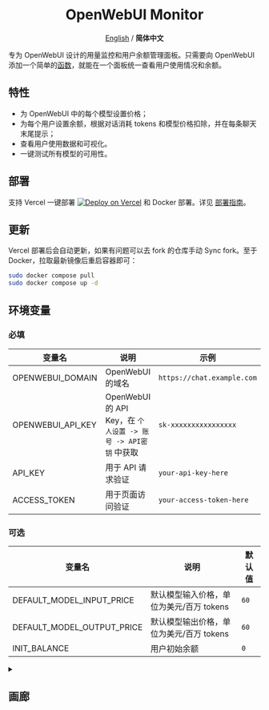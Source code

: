 <div align="center">

# OpenWebUI Monitor
[English](../../../README.md) / **简体中文**

</div>

专为 OpenWebUI 设计的用量监控和用户余额管理面板。只需要向 OpenWebUI 添加一个简单的[函数](https://github.com/VariantConst/OpenWebUI-Monitor/blob/main/functions/openwebui_monitor.py)，就能在一个面板统一查看用户使用情况和余额。

## 特性

- 为 OpenWebUI 中的每个模型设置价格；
- 为每个用户设置余额，根据对话消耗 tokens 和模型价格扣除，并在每条聊天末尾提示；
- 查看用户使用数据和可视化。
- 一键测试所有模型的可用性。

## 部署

支持 Vercel 一键部署 [![Deploy on Vercel](https://vercel.com/button)](https://vercel.com/new/clone?repository-url=https%3A%2F%2Fgithub.com%2FVariantConst%2FOpenWebUI-Monitor&project-name=openwebui-monitor&repository-name=OpenWebUI-Monitor) 和 Docker 部署。详见 [部署指南](https://github.com/VariantConst/OpenWebUI-Monitor/blob/main/resources/tutorials/zh-cn/deployment_guide_zh.md)。

## 更新

Vercel 部署后会自动更新，如果有问题可以去 fork 的仓库手动 Sync fork。至于 Docker，拉取最新镜像后重启容器即可：

```bash
sudo docker compose pull
sudo docker compose up -d
```

## 环境变量

### 必填

| 变量名            | 说明                                                          | 示例                       |
| ----------------- | ------------------------------------------------------------- | -------------------------- |
| OPENWEBUI_DOMAIN  | OpenWebUI 的域名                                              | `https://chat.example.com` |
| OPENWEBUI_API_KEY | OpenWebUI 的 API Key，在 `个人设置 -> 账号 -> API密钥` 中获取 | `sk-xxxxxxxxxxxxxxxx`      |
| API_KEY           | 用于 API 请求验证                                             | `your-api-key-here`        |
| ACCESS_TOKEN      | 用于页面访问验证                                              | `your-access-token-here`   |

### 可选

| 变量名                     | 说明                                     | 默认值 |
| -------------------------- | ---------------------------------------- | ------ |
| DEFAULT_MODEL_INPUT_PRICE  | 默认模型输入价格，单位为美元/百万 tokens | `60`   |
| DEFAULT_MODEL_OUTPUT_PRICE | 默认模型输出价格，单位为美元/百万 tokens | `60`   |
| INIT_BALANCE               | 用户初始余额                             | `0`    |

<details>
  <summary><h2>画廊</h2></summary>
  <div style="display: flex; flex-wrap: wrap; justify-content: center;">
    <div style="flex: 1 1 50%; padding: 5px; box-sizing: border-box;">
      <img src="https://github.com/user-attachments/assets/653e2e01-9861-472b-a6c9-4ddcf1e9133a" alt="Gallery Image 1" style="width: 100%; display: block;">
    </div>
    <div style="flex: 1 1 50%; padding: 5px; box-sizing: border-box;">
      <img src="https://github.com/user-attachments/assets/ebacc463-d31a-4cfa-bae2-2e5d05c18483" alt="Gallery Image 2" style="width: 100%; display: block;">
    </div>
    <div style="flex: 1 1 50%; padding: 5px; box-sizing: border-box;">
      <img src="https://github.com/user-attachments/assets/20c7078b-4d12-49ac-b347-35d770abe85e" alt="Gallery Image 3" style="width: 100%; display: block;">
    </div>
    <div style="flex: 1 1 50%; padding: 5px; box-sizing: border-box;">
      <img src="https://github.com/user-attachments/assets/d88d9b44-3254-4189-82ae-ce4fbb6279b8" alt="Gallery Image 4" style="width: 100%; display: block;">
    </div>
    <div style="flex: 1 1 50%; padding: 5px; box-sizing: border-box;">
      <img src="https://github.com/user-attachments/assets/3eec480e-cb73-41f3-9cea-0759d77e30c4" alt="Gallery Image 5" style="width: 100%; display: block;">
    </div>
  </div>
</details>
